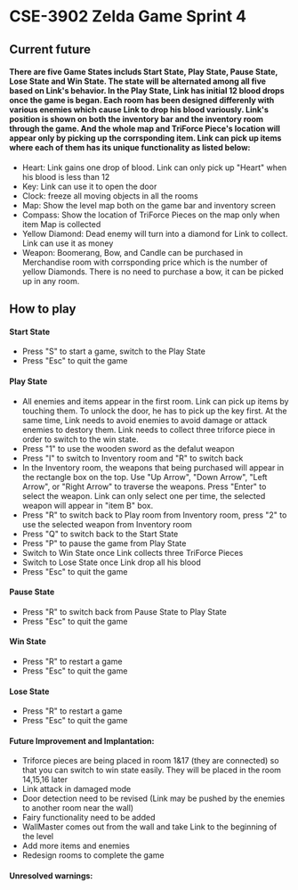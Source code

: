 # CSE-3902 Zelda Game Sprint 4
## Current future

#### There are five Game States includs Start State, Play State, Pause State, Lose State and Win State. The state will be alternated among all five based on Link's behavior. In the Play State, Link has initial 12 blood drops once the game is began. Each room has been designed differenly with various enemies which cause Link to drop his blood variously. Link's position is shown on both the inventory bar and the inventory room through the game. And the whole map and TriForce Piece's location will appear only by picking up the corrsponding item. Link can pick up items where each of them has its unique functionality as listed below: 
* Heart: Link gains one drop of blood. Link can only pick up "Heart" when his blood is less than 12
* Key: Link can use it to open the door
* Clock: freeze all moving objects in all the rooms
* Map: Show the level map both on the game bar and inventory screen
* Compass: Show the location of TriForce Pieces on the map only when item Map is collected
* Yellow Diamond: Dead enemy will turn into a diamond for Link to collect. Link can use it as money
* Weapon: Boomerang, Bow, and Candle can be purchased in Merchandise room with corrsponding price which is the number of yellow Diamonds. There is no need to purchase a bow, it can be picked up in any room.


## How to play

#### Start State
* Press "S" to start a game, switch to the Play State
* Press "Esc" to quit the game
#### Play State
* All enemies and items appear in the first room. Link can pick up items by touching them. To unlock the door, he has to pick up the key first. At the same time, Link needs to avoid enemies to avoid damage or attack enemies to destory them. Link needs to collect three triforce piece in order to switch to the win state.
* Press "1" to use the wooden sword as the defalut weapon
* Press "I" to switch to Inventory room and "R" to switch back
* In the Inventory room, the weapons that being purchased will appear in the rectangle box on the top. Use "Up Arrow", "Down Arrow", "Left Arrow", or "Right Arrow" to traverse the weapons. Press "Enter" to select the weapon. Link can only select one per time, the selected weapon will appear in "item B" box. 
* Press "R" to switch back to Play room from Inventory room, press "2" to use the selected weapon from Inventory room
* Press "Q" to switch back to the Start State
* Press "P" to pause the game from Play State
* Switch to Win State once Link collects three TriForce Pieces
* Switch to Lose State once Link drop all his blood
* Press "Esc" to quit the game

#### Pause State
* Press "R" to switch back from Pause State to Play State 
* Press "Esc" to quit the game

#### Win State
* Press "R" to restart a game
* Press "Esc" to quit the game 
#### Lose State
* Press "R" to restart a game
* Press "Esc" to quit the game

 
#### Future Improvement and Implantation:
* Triforce pieces are being placed in room 1&17 (they are connected) so that you can switch to win state easily. They will be placed in the room 14,15,16 later
* Link attack in damaged mode
* Door detection need to be revised (Link may be pushed by the enemies to another room near the wall)
* Fairy functionality need to be added
* WallMaster comes out from the wall and take Link to the beginning of the level
* Add more items and enemies
* Redesign rooms to complete the game

#### Unresolved warnings:  
